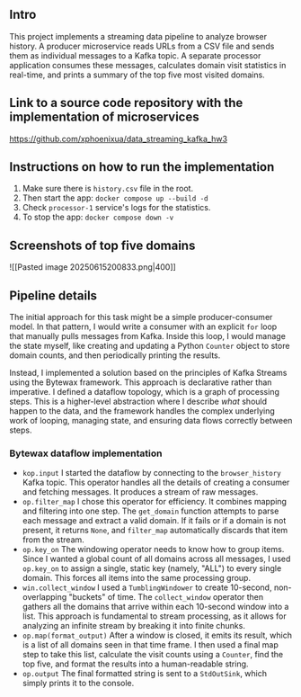 ## Intro
This project implements a streaming data pipeline to analyze browser history. A producer microservice reads URLs from a CSV file and sends them as individual messages to a Kafka topic. A separate processor application consumes these messages, calculates domain visit statistics in real-time, and prints a summary of the top five most visited domains.
## Link to a source code repository with the implementation of microservices
https://github.com/xphoenixua/data_streaming_kafka_hw3
## Instructions on how to run the implementation
1. Make sure there is `history.csv` file in the root. 
2. Then start the app:
   `docker compose up --build -d`
3. Check `processor-1` service's logs for the statistics. 
4. To stop the app:
   `docker compose down -v`
## Screenshots of top five domains 
![[Pasted image 20250615200833.png|400]]
## Pipeline details
The initial approach for this task might be a simple producer-consumer model. In that pattern, I would write a consumer with an explicit `for` loop that manually pulls messages from Kafka. Inside this loop, I would manage the state myself, like creating and updating a Python `Counter` object to store domain counts, and then periodically printing the results.

Instead, I implemented a solution based on the principles of Kafka Streams using the Bytewax framework. This approach is declarative rather than imperative. I defined a dataflow topology, which is a graph of processing steps. This is a higher-level abstraction where I describe *what* should happen to the data, and the framework handles the complex underlying work of looping, managing state, and ensuring data flows correctly between steps.
### Bytewax dataflow implementation
- `kop.input`
  I started the dataflow by connecting to the `browser_history` Kafka topic. This operator handles all the details of creating a consumer and fetching messages. It produces a stream of raw messages.
- `op.filter_map`
  I chose this operator for efficiency. It combines mapping and filtering into one step. The `get_domain` function attempts to parse each message and extract a valid domain. If it fails or if a domain is not present, it returns `None`, and `filter_map` automatically discards that item from the stream.
- `op.key_on`
  The windowing operator needs to know how to group items. Since I wanted a global count of all domains across all messages, I used `op.key_on` to assign a single, static key (namely, "ALL") to every single domain. This forces all items into the same processing group.
- `win.collect_window`
  I used a `TumblingWindower` to create 10-second, non-overlapping "buckets" of time. The `collect_window` operator then gathers all the domains that arrive within each 10-second window into a list. This approach is fundamental to stream processing, as it allows for analyzing an infinite stream by breaking it into finite chunks.
- `op.map(format_output)`
  After a window is closed, it emits its result, which is a list of all domains seen in that time frame. I then used a final map step to take this list, calculate the visit counts using a `Counter`, find the top five, and format the results into a human-readable string.
- `op.output`
  The final formatted string is sent to a `StdOutSink`, which simply prints it to the console.
